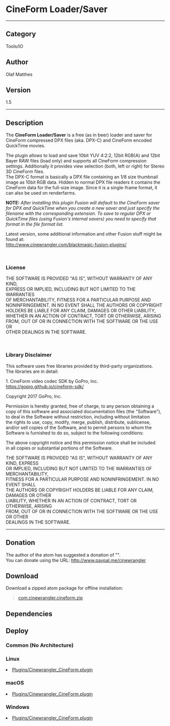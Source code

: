 # CineForm Loader/Saver
___

## Category
Tools/IO

## Author
Olaf Matthes

## Version
1.5

___

## Description
<p>The <b>CineForm Loader/Saver</b> is a free (as in beer) loader and saver for CineForm compressed DPX files (aka. DPX-C) and CineForm encoded QuickTime movies.</p>

<p>The plugin allows to load and save 10bit YUV 4:2:2, 12bit RGB(A) and 12bit Bayer RAW files (load only) and supports all CineForm compression settings. Additionally it provides view selection (both, left or right) for Stereo 3D CineForm files.<br />
The DPX-C format is basically a DPX file containing an 1/8 size thumbnail image as 10bit RGB data. Hidden to normal DPX file readers it contains the CineForm data for the full-size image. Since it is a single-frame format, it can also be used on renderfarms.</p>

<p><b>NOTE:</b> <i>After installing this plugin Fusion will default to the CineForm saver for DPX and QuickTime when you create a new saver and just specify the filename with the corresponding extension. To save to regular DPX or QuickTime files (using Fusion's internal savers) you need to specify that format in the file format list.</i></p>

<p>Latest version, some additional information and other Fusion stuff might be found at:<br />
<a href="http://www.cinewrangler.com/blackmagic-fusion-plugins/">http://www.cinewrangler.com/blackmagic-fusion-plugins/</a></p>
<p>&nbsp;</p>

<h3>License</h3>

<p>THE SOFTWARE IS PROVIDED "AS IS", WITHOUT WARRANTY OF ANY KIND, <br />
EXPRESS OR IMPLIED, INCLUDING BUT NOT LIMITED TO THE WARRANTIES <br />
OF MERCHANTABILITY, FITNESS FOR A PARTICULAR PURPOSE AND <br />
NONINFRINGEMENT. IN NO EVENT SHALL THE AUTHORS OR COPYRIGHT <br />
HOLDERS BE LIABLE FOR ANY CLAIM, DAMAGES OR OTHER LIABILITY, <br />
WHETHER IN AN ACTION OF CONTRACT, TORT OR OTHERWISE, ARISING <br />
FROM, OUT OF OR IN CONNECTION WITH THE SOFTWARE OR THE USE OR <br />
OTHER DEALINGS IN THE SOFTWARE.
</p>
<p>&nbsp;</p>

<h3>Library Disclaimer</h3>

<p>This software uses free libraries provided by third-party organizations.<br />
The libraries are in detail:</p>

<p>1. CineForm video codec SDK by GoPro, Inc.<br />
<a href="https://gopro.github.io/cineform-sdk/">https://gopro.github.io/cineform-sdk/</a></p>

<p>Copyright 2017 GoPro, Inc.</p>

<p>Permission is hereby granted, free of charge, to any person obtaining a <br />
copy of this software and associated documentation files (the "Software"), <br />
to deal in the Software without restriction, including without limitation <br />
the rights to use, copy, modify, merge, publish, distribute, sublicense, <br />
and/or sell copies of the Software, and to permit persons to whom the <br />
Software is furnished to do so, subject to the following conditions:</p>

<p>The above copyright notice and this permission notice shall be included <br />
in all copies or substantial portions of the Software.</p>

<p>THE SOFTWARE IS PROVIDED "AS IS", WITHOUT WARRANTY OF ANY KIND, EXPRESS <br />
OR IMPLIED, INCLUDING BUT NOT LIMITED TO THE WARRANTIES OF MERCHANTABILITY, <br />
FITNESS FOR A PARTICULAR PURPOSE AND NONINFRINGEMENT. IN NO EVENT SHALL <br />
THE AUTHORS OR COPYRIGHT HOLDERS BE LIABLE FOR ANY CLAIM, DAMAGES OR OTHER <br />
LIABILITY, WHETHER IN AN ACTION OF CONTRACT, TORT OR OTHERWISE, ARISING <br />
FROM, OUT OF OR IN CONNECTION WITH THE SOFTWARE OR THE USE OR OTHER <br />
DEALINGS IN THE SOFTWARE.</p>


___

## Donation
The author of the atom has suggested a donation of "".  
You can donate using the URL: <a href="http://www.paypal.me/cinewrangler">http://www.paypal.me/cinewrangler</a>
## Download

Download a zipped atom package for offline installation:
> [com.cinewrangler.cineform.zip](https://gitlab.com/WeSuckLess/Reactor/-/archive/master/Reactor-master.zip?path=Atoms/com.cinewrangler.cineform)  

## Dependencies

## Deploy

### Common (No Architecture)

<ul>
</ul>

### Linux

<li><a href="https://gitlab.com/WeSuckLess/Reactor/-/blob/master/Atoms/com.cinewrangler.cineform/Linux/Plugins/Cinewrangler_CineForm.plugin?ref_type=heads">Plugins/Cinewrangler_CineForm.plugin</a></li>

### macOS

<li><a href="https://gitlab.com/WeSuckLess/Reactor/-/blob/master/Atoms/com.cinewrangler.cineform/Mac/Plugins/Cinewrangler_CineForm.plugin?ref_type=heads">Plugins/Cinewrangler_CineForm.plugin</a></li>

### Windows

<li><a href="https://gitlab.com/WeSuckLess/Reactor/-/blob/master/Atoms/com.cinewrangler.cineform/Windows/Plugins/Cinewrangler_CineForm.plugin?ref_type=heads">Plugins/Cinewrangler_CineForm.plugin</a></li>
